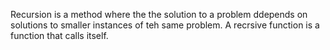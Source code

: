 Recursion is a method where the the solution to a problem ddepends on solutions to smaller instances of teh same problem. A recrsive function is a function that calls itself. 